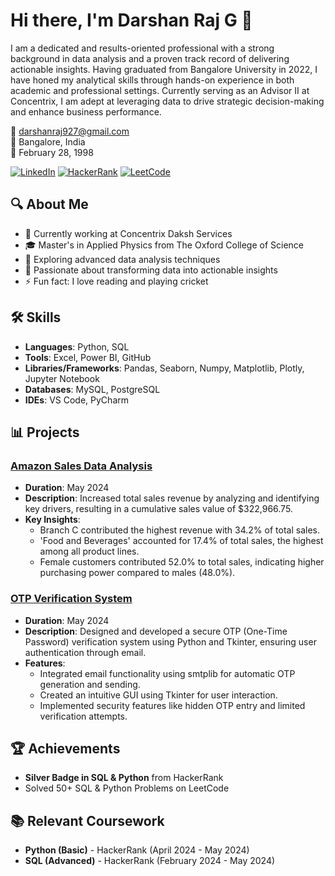 # Hi there, I'm Darshan Raj G 👋

I am a dedicated and results-oriented professional with a strong background in data analysis and a proven track record of delivering actionable insights. Having graduated from Bangalore University in 2022, I have honed my analytical skills through hands-on experience in both academic and professional settings. Currently serving as an Advisor II at Concentrix, I am adept at leveraging data to drive strategic decision-making and enhance business performance.

📧 darshanraj927@gmail.com  
📍 Bangalore, India  
📅 February 28, 1998

[![LinkedIn](https://img.shields.io/badge/-LinkedIn-blue)](https://www.linkedin.com/in/darshang029)
[![HackerRank](https://img.shields.io/badge/-HackerRank-green)](https://www.hackerrank.com/profile/darshanraj927)
[![LeetCode](https://img.shields.io/badge/-LeetCode-pink)](https://leetcode.com/u/rajdarshan95/)

## 🔍 About Me
- 🔭 Currently working at Concentrix Daksh Services
- 🎓 Master's in Applied Physics from The Oxford College of Science
- 🌱 Exploring advanced data analysis techniques
- 💼 Passionate about transforming data into actionable insights
- ⚡ Fun fact: I love reading and playing cricket

## 🛠 Skills
- **Languages**: Python, SQL
- **Tools**: Excel, Power BI, GitHub
- **Libraries/Frameworks**: Pandas, Seaborn, Numpy, Matplotlib, Plotly, Jupyter Notebook
- **Databases**: MySQL, PostgreSQL
- **IDEs**: VS Code, PyCharm

## 📊 Projects

### [Amazon Sales Data Analysis](https://github.com/yourusername/amazon-sales-analysis)
- **Duration**: May 2024
- **Description**: Increased total sales revenue by analyzing and identifying key drivers, resulting in a cumulative sales value of $322,966.75.
- **Key Insights**:
  - Branch C contributed the highest revenue with 34.2% of total sales.
  - 'Food and Beverages' accounted for 17.4% of total sales, the highest among all product lines.
  - Female customers contributed 52.0% to total sales, indicating higher purchasing power compared to males (48.0%).

### [OTP Verification System](https://github.com/yourusername/otp-verification-system)
- **Duration**: May 2024
- **Description**: Designed and developed a secure OTP (One-Time Password) verification system using Python and Tkinter, ensuring user authentication through email.
- **Features**:
  - Integrated email functionality using smtplib for automatic OTP generation and sending.
  - Created an intuitive GUI using Tkinter for user interaction.
  - Implemented security features like hidden OTP entry and limited verification attempts.

## 🏆 Achievements
- **Silver Badge in SQL & Python** from HackerRank
- Solved 50+ SQL & Python Problems on LeetCode

## 📚 Relevant Coursework
- **Python (Basic)** - HackerRank (April 2024 - May 2024)
- **SQL (Advanced)** - HackerRank (February 2024 - May 2024)
